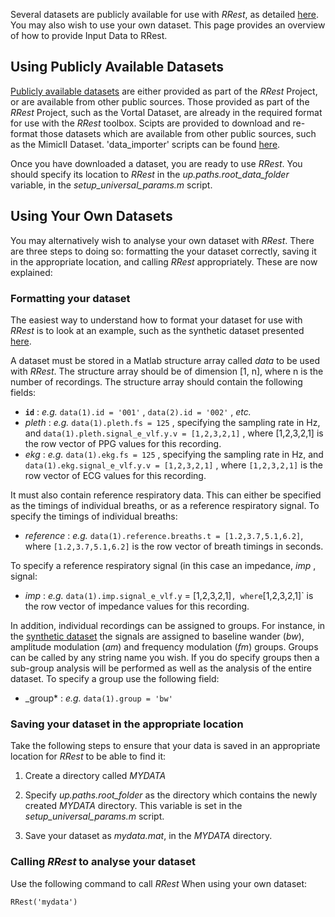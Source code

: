 Several datasets are publicly available for use with _RRest_, as detailed [here](http://peterhcharlton.github.io/RRest/datasets.html). You may also wish to use your own dataset. This page provides an overview of how to provide Input Data to RRest.

## Using Publicly Available Datasets
[Publicly available datasets](http://peterhcharlton.github.io/RRest/datasets.html) are either provided as part of the _RRest_ Project, or are available from other public sources. Those provided as part of the _RRest_ Project, such as the Vortal Dataset, are already in the required format for use with the _RRest_ toolbox. Scipts are provided to download and re-format those datasets which are available from other public sources, such as the MimicII Dataset. 'data_importer' scripts can be found 
[here](https://github.com/peterhcharlton/RRest/tree/master/Data_Import).

Once you have downloaded a dataset, you are ready to use _RRest_. You should specify its location to _RRest_ in the _up.paths.root_data_folder_ variable, in the _setup_universal_params.m_ script.

## Using Your Own Datasets
You may alternatively wish to analyse your own dataset with _RRest_. There are three steps to doing so: formatting the your dataset correctly, saving it in the appropriate location, and calling _RRest_ appropriately. These are now explained:

### Formatting your dataset
The easiest way to understand how to format your dataset for use with _RRest_ is to look at an example, such as the synthetic dataset presented [here](http://peterhcharlton.github.io/RRest/synthetic_dataset.html).

A dataset must be stored in a Matlab structure array called _data_ to be used with _RRest_. The structure array should be of dimension [1, n], where n is the number of recordings. The structure array should contain the following fields:

* **`id`** : _e.g._ `data(1).id = '001'` , `data(2).id = '002'` , _etc._
* _pleth_ : _e.g._ `data(1).pleth.fs = 125` , specifying the sampling rate in Hz, and `data(1).pleth.signal_e_vlf.y.v = [1,2,3,2,1]` , where [1,2,3,2,1] is the row vector of PPG values for this recording.
* _ekg_ : _e.g._ `data(1).ekg.fs = 125` , specifying the sampling rate in Hz, and `data(1).ekg.signal_e_vlf.y.v = [1,2,3,2,1]` , where `[1,2,3,2,1]` is the row vector of ECG values for this recording.

It must also contain reference respiratory data. This can either be specified as the timings of individual breaths, or as a reference respiratory signal. To specify the timings of individual breaths:

* _reference_ : _e.g._ `data(1).reference.breaths.t = [1.2,3.7,5.1,6.2]`, where `[1.2,3.7,5.1,6.2]` is the row vector of breath timings in seconds.

To specify a reference respiratory signal (in this case an impedance, _imp_ , signal:

* _imp_ : _e.g._ `data(1).imp.signal_e_vlf.y` = [1,2,3,2,1]` , where `[1,2,3,2,1]` is the row vector of impedance values for this recording.

In addition, individual recordings can be assigned to groups. For instance, in the [synthetic dataset](http://peterhcharlton.github.io/RRest/synthetic_dataset.html) the signals are assigned to baseline wander (_bw_), amplitude modulation (_am_) and frequency modulation (_fm_) groups. Groups can be called by any string name you wish. If you do specify groups then a sub-group analysis will be performed as well as the analysis of the entire dataset. To specify a group use the following field:

* _group* : _e.g._ `data(1).group = 'bw'`

### Saving your dataset in the appropriate location
Take the following steps to ensure that your data is saved in an appropriate location for _RRest_ to be able to find it:

1. Create a directory called _MYDATA_

2. Specify _up.paths.root_folder_ as the directory which contains the newly created _MYDATA_ directory. This variable is set in the _setup_universal_params.m_ script.

3. Save your dataset as _mydata.mat_, in the _MYDATA_ directory.

### Calling _RRest_ to analyse your dataset
Use the following command to call _RRest_ When using your own dataset:

`RRest('mydata')`